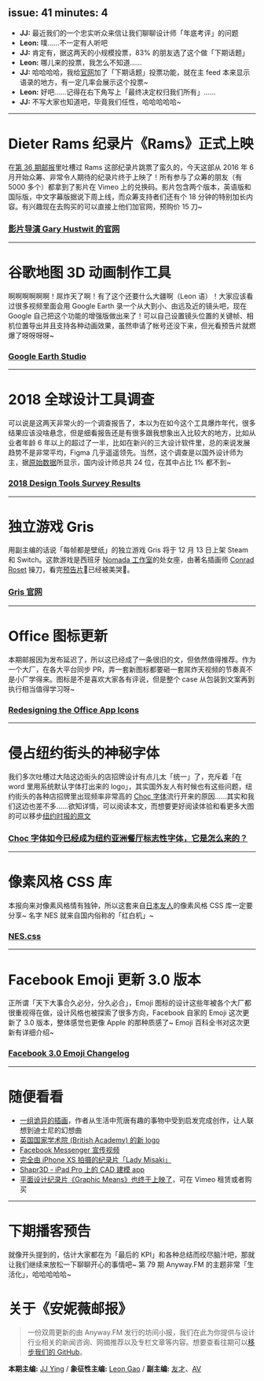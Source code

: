 issue: 41
minutes: 4
---

- **JJ:** 最近我们的一个忠实听众来信让我们聊聊设计师「年底考评」的问题
- **Leon:** 噗……不一定有人听吧
- **JJ:** 肯定有，据这两天的小规模投票，83% 的朋友选了这个做「下期话题」
- **Leon:** 哪儿来的投票，我怎么不知道……
- **JJ:** 哈哈哈哈，我给[官网](https://Anyway.FM)加了「下期话题」投票功能，就在主 feed 本来显示语录的地方，有一定几率会展示这个投票~
- **Leon:** 好吧……记得在右下角写上「最终决定权归我们所有」……
- **JJ:** 不写大家也知道吧，毕竟我们任性，哈哈哈哈哈~

---

# Dieter Rams 纪录片《Rams》正式上映
在[第 36 期邮报](https://github.com/Anyway-Design/Anyway.Post/blob/master/Posts/Markdown/%2336.md)里吐槽过 Rams 这部纪录片跳票了蛮久的，今天这部从 2016 年 6 月开始众筹、非常令人期待的纪录片终于上映了！所有参与了众筹的朋友（有 5000 多个）都拿到了影片在 Vimeo 上的兑换码。影片包含两个版本，英语版和国际版，中文字幕版据说下周上线，而众筹支持者们还有个 18 分钟的特别加长内容。有兴趣现在去购买的可以直接上他们加官网，预购价 15 刀~
### [影片导演 Gary Hustwit 的官网](https://www.hustwit.com/)

---

# 谷歌地图 3D 动画制作工具
啊啊啊啊啊啊！屌炸天了啊！有了这个还要什么大疆啊（Leon 语）！大家应该看过很多视频里面会用 Google Earth 录一个从大到小、由远及近的镜头吧，现在 Google 自己把这个功能的增强版做出来了！可以自己设置镜头位置的关键帧、相机位置导出并且支持各种动画效果，虽然申请了帐号还没下来，但光看预告片就燃爆了呀呀呀呀~
### [Google Earth Studio](https://www.google.com/earth/studio/)

---

# 2018 全球设计工具调查
可以说是这两天非常火的一个调查报告了，本以为在如今这个工具爆炸年代，很多结果应该没啥悬念，但是细看报告还是有很多跟我想象出入比较大的地方，比如从业者年龄 6 年以上的超过了一半，比如在新兴的三大设计软件里，总的来说发展趋势不是非常平均，Figma 几乎遥遥领先。当然，这个调查是以国外设计师为主，据[原始数据](https://docs.google.com/spreadsheets/d/1Rh7DkqmttgAaUUf1R_Neg7D8j7QB0RyH9kCnt168VLw/edit#gid=1997795656)所显示，国内设计师总共 24 位，在其中占比 1% 都不到~
### [2018 Design Tools Survey Results](http://uxtools.co/survey-2018)

---

# 独立游戏 Gris
用副主编的话说「每帧都是壁纸」的独立游戏 Gris 将于 12 月 13 日上架 Steam  和 Switch。这款游戏是西班牙 [Nomada 工作室](https://nomada.studio/)的处女座，由著名插画师 [Conrad Roset](https://www.conradroset.com/) 操刀，看完[预告片](https://www.bilibili.com/video/av29310890)已经被美哭。
### [Gris 官网](https://nomada.studio/)

---

# Office 图标更新
本期邮报因为发布延迟了，所以这已经成了一条很旧的文，但依然值得推荐。作为一个大厂，在各大平台同步 PR，弄一套新图标都要砸一套屌炸天视频的节奏真不是小厂学得来。图标是不是喜欢大家各有评说，但是整个 case 从包装到文案再到执行相当值得学习呀~
### [Redesigning the Office App Icons](https://medium.com/microsoft-design/redesigning-the-office-app-icons-to-embrace-a-new-world-of-work-91d72608ee8f)

---

# 侵占纽约街头的神秘字体
我们多次吐槽过大陆这边街头的店招牌设计有点儿太「统一」了，充斥着「在 word 里用系统默认字体打出来的 logo」，其实国外友人有时候也有这些问题，纽约街头的各种店招牌里出现频率非常高的 [Choc 字体](https://www.fontshop.com/families/international-typefounders-inc-choc)流行开来的原因……其实和我们这边也差不多……欲知详情，可以阅读本文，而想要更好阅读体验和看更多大图的可以移步[纽约时报的原文](https://www.nytimes.com/interactive/2018/11/21/nyregion/new-york-storefronts-mystery-font.html)
### [Choc 字体如今已经成为纽约亚洲餐厅标志性字体，它是怎么来的？](http://www.qdaily.com/articles/58688.html)

---

# 像素风格 CSS 库
本报向来对像素风格情有独钟，所以这套来自[日本友人](https://twitter.com/bc_rikko)的像素风格 CSS 库一定要分享~ 名字 NES 就来自国内俗称的「红白机」~
### [NES.css](https://nostalgic-css.github.io/NES.css/)

---

# Facebook Emoji 更新 3.0 版本
正所谓「天下大事合久必分，分久必合」，Emoji 图标的设计这些年被各个大厂都很重视得在做，设计风格也被探索了很多方向，Facebook 自家的 Emoji 这次更新了 3.0 版本，整体感觉也更像 Apple 的那种质感了~ Emoji 百科全书对这次更新有详细介绍~
### [Facebook 3.0 Emoji Changelog](https://blog.emojipedia.org/facebook-3-0-emoji-changelog/)

---

# 随便看看
* [一组诡异的插画](https://www.itsnicethat.com/articles/camilo-medina-illustration-270718)，作者从生活中荒唐有趣的事物中受到启发完成创作，让人联想到迪士尼的幻想曲
* [英国国家学术院 (British Academy) 的新 logo](https://onlystudio.co.uk/british-academy)
* [Facebook Messenger 宣传视频](https://www.facebook.com/messenger/videos/530927714000238/)
* [完全由 iPhone XS 拍摄的纪录片「Lady Misaki」](https://www.youtube.com/watch?v=XCrxa5UECB4)
* [Shapr3D - iPad Pro 上的 CAD 建模 app](https://www.shapr3d.com/)
* [平面设计纪录片《Graphic Means》也终于上映了](http://www.graphicmeans.com/)，可在 Vimeo 租赁或者购买

---

# 下期播客预告
就像开头提到的，估计大家都在为「最后的 KPI」和各种总结而绞尽脑汁吧，那就让我们继续来放松一下聊聊开心的事情吧~ 第 79 期 Anyway.FM 的主题非常「生活化」，哈哈哈哈哈~

# 关于《安妮薇邮报》

> 一份双周更新的由 Anyway.FM 发行的坊间小报，我们在此为你提供与设计行业相关的新闻咨询、网摘推荐以及专栏文章等内容。想要查看往期可以[移步我们的 GitHub](https://github.com/Anyway-Design/Anyway.Post#%E5%BE%80%E6%9C%9F%E5%86%85%E5%AE%B9)。

**本期主编:** [JJ Ying](http://iconmoon.com/) / **象征性主编:** [Leon Gao](http://leongao.com/) / **副主编:** [友才](http://mangmor.com/)、[AV](https://i.xiami.com/anothervincent)
